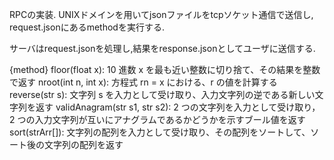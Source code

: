 RPCの実装. UNIXドメインを用いてjsonファイルをtcpソケット通信で送信し, request.jsonにあるmethodを実行する.

サーバはrequest.jsonを処理し,結果をresponse.jsonとしてユーザに送信する.

{method}
floor(float x): 10 進数 x を最も近い整数に切り捨て、その結果を整数で返す
nroot(int n, int x): 方程式 rn = x における、r の値を計算する
reverse(str s):  文字列 s を入力として受け取り、入力文字列の逆である新しい文字列を返す
validAnagram(str s1, str s2): 2 つの文字列を入力として受け取り，2 つの入力文字列が互いにアナグラムであるかどうかを示すブール値を返す
sort(strArr[]): 文字列の配列を入力として受け取り、その配列をソートして、ソート後の文字列の配列を返す


